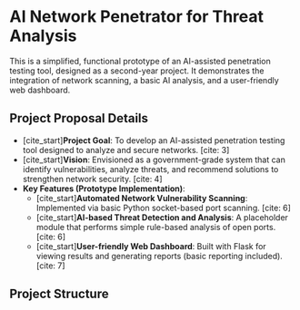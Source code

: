 # AI Network Penetrator for Threat Analysis

This is a simplified, functional prototype of an AI-assisted penetration testing tool,
designed as a second-year project. It demonstrates the integration of
network scanning, a basic AI analysis, and a user-friendly web dashboard.

## Project Proposal Details

* [cite_start]**Project Goal**: To develop an AI-assisted penetration testing tool designed to analyze and secure networks. [cite: 3]
* [cite_start]**Vision**: Envisioned as a government-grade system that can identify vulnerabilities, analyze threats, and recommend solutions to strengthen network security. [cite: 4]
* **Key Features (Prototype Implementation)**:
    * [cite_start]**Automated Network Vulnerability Scanning**: Implemented via basic Python socket-based port scanning. [cite: 6]
    * [cite_start]**AI-based Threat Detection and Analysis**: A placeholder module that performs simple rule-based analysis of open ports. [cite: 6]
    * [cite_start]**User-friendly Web Dashboard**: Built with Flask for viewing results and generating reports (basic reporting included). [cite: 7]

## Project Structure